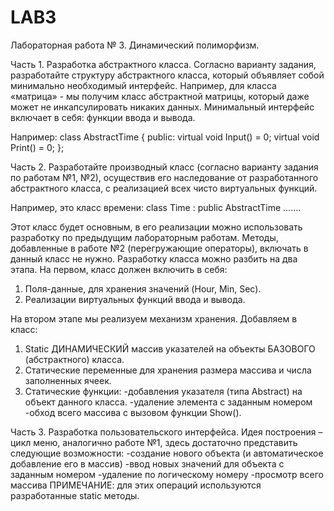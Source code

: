 # LAB3
Лабораторная работа № 3. Динамический полиморфизм.

Часть 1. Разработка абстрактного класса.
Согласно варианту задания, разработайте структуру абстрактного класса, который объявляет собой минимально необходимый интерфейс. Например, для класса «матрица» - мы получим класс абстрактной матрицы, который даже может не инкапсулировать никаких данных.
Минимальный интерфейс включает в себя: функции ввода и вывода.

Например:
class AbstractTime
{
public:
	virtual void Input()    = 0;
	virtual void Print()    = 0;
};

Часть 2. Разработайте производный класс (согласно варианту задания по работам №1, №2), осуществив его наследование от разработанного абстрактного класса, с реализацией всех чисто виртуальных функций.

Например, это класс времени:
class Time :  public AbstractTime
…….

Этот класс будет основным, в его реализации можно использовать разработку по предыдущим лабораторным работам. Методы, добавленные в работе №2 (перегружающие операторы), включать в данный класс не нужно. Разработку класса можно разбить на два этапа. 
На первом, класс должен включить в себя:
1)	Поля-данные, для хранения значений (Hour, Min, Sec).
2)	Реализации виртуальных функций ввода и вывода.

На втором этапе мы реализуем механизм хранения. Добавляем в класс:
1)	Static ДИНАМИЧЕСКИЙ массив указателей на объекты БАЗОВОГО (абстрактного) класса.
2)	Статические переменные для хранения размера массива и числа заполненных ячеек.
3)	Статические функции:
         -добавления указателя (типа Abstract) на объект данного класса.
         -удаление элемента с заданным номером
         -обход всего массива с вызовом функции Show().

Часть 3. Разработка пользовательского интерфейса.
Идея построения – цикл меню, аналогично работе №1, здесь достаточно представить следующие возможности:
-создание нового объекта (и автоматическое добавление его в массив)
-ввод новых значений для объекта с заданным номером
-удаление по логическому номеру
-просмотр всего массива
ПРИМЕЧАНИЕ: для этих операций используются разработанные static методы.

